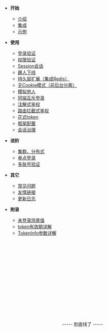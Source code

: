 <!-- 这是目录树文件 -->

- **开始**
	- [介绍](/README)
	- [集成](/start/download)
	- [示例](/start/example) 	

- **使用**
	- [登录验证](/use/login-auth) 
	- [权限验证](/use/jur-auth) 
	- [Session会话](/use/session) 
	- [踢人下线](/use/kick) 
	- [持久层扩展（集成Redis）](/use/dao-extend) 
	- [无Cookie模式（前后台分离）](/use/not-cookie) 
	- [模拟他人](/use/mock-person) 
	- [同端互斥登录](/use/mutex-login) 
	- [注解式鉴权](/use/at-check) 
	- [路由拦截式鉴权](/use/route-check) 
	- [花式token](/use/token-style) 
	- [框架配置](/use/config) 
	- [会话治理](/use/search-session) 
	<!-- - [记住我模式](/use/remember-me) -->

- **进阶**
	- [集群、分布式](/senior/dcs)
	- [单点登录](/senior/sso)
	- [多账号验证](/use/many-account) 

- **其它**
	- [常见问题](/more/common-questions) 
	- [友情链接](/more/link) 
	- [更新日志](/more/update-log) 

- **附录**
	- [未登录场景值](/fun/not-login-scene)
	- [token有效期详解](/fun/token-timeout)
	- [TokenInfo参数详解](/fun/token-info)
	


<br/><br/><br/><br/><br/><br/><br/><br/><br/><br/><br/><br/><br/><br/>
<p style="text-align: center;">----- 到底线了 -----</p>